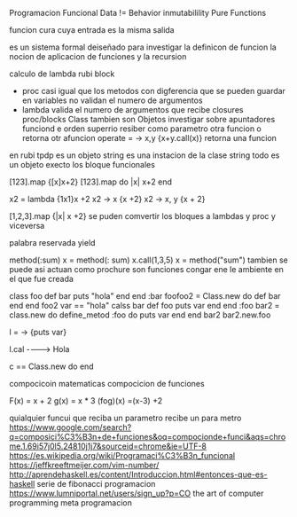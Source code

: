 ﻿Programacion Funcional
Data != Behavior   inmutabilility  Pure Functions

funcion cura  cuya entrada es la misma salida

es un sistema formal deiseñado para investigar la definicon de  funcion la nocion de aplicacion de  funciones y la recursion

calculo de  lambda
rubi block 
+ proc casi igual que los metodos con digferencia que se pueden guardar en variables no validan el numero de argumentos
+ lambda valida el numero de argumentos que recibe
closures
proc/blocks
Class tambien son Objetos
investigar sobre apuntadores
funciond e orden superrio resiber como parametro otra funcion o retorna otr afuncion
operate = -> x,y {x+y.call(x)}
retorna una funcion



en rubi tpdp es un objeto
string es una instacion de la clase string
todo es un objeto execto los bloque funcionales

[123].map {[x]x+2}
[123].map do |x| x+2 end


x2 = lambda {1x1}x +2
x2 -> x {x +2}
x2 ->  x, y {x + 2}

[1,2,3].map {|x| x +2}
 se puden comvertir los bloques a lambdas y proc y viceversa

palabra reservada yield

method(:sum)
x =  method(: sum)
x.call(1,3,5)
x =  method("sum") tambien se puede asi
actuan como prochure
son funciones congar ene le ambiente en el que fue creada


class foo
def bar
puts "hola"
end
end
:bar
foofoo2 = Class.new do
def bar
end 
end
foo2
var == "hola"
calss bar
def foo
puts var
end 
end
:foo
 bar2 = class.new do
 define_metod :foo do
 puts var
 end
 end
 bar2
bar2.new.foo


l = -> {puts var}

l.cal ----> Hola

c == Class.new do 
end

compocicoin matematicas
compocicion de funciones

F(x) = x  + 2
g(x) = x * 3
(fog)(x) =(x-3) +2

quialquier funcui que reciba un parametro recibe un para metro
https://www.google.com/search?q=composici%C3%B3n+de+funciones&oq=compocionde+funci&aqs=chrome.1.69i57j0l5.24810j1j7&sourceid=chrome&ie=UTF-8
https://es.wikipedia.org/wiki/Programaci%C3%B3n_funcional
https://jeffkreeftmeijer.com/vim-number/
http://aprendehaskell.es/content/Introduccion.html#entonces-que-es-haskell
serie de fibonacci programacion
https://www.lumniportal.net/users/sign_up?p=CO
the art of computer programming
meta programacion
